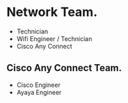 # Network Team.
- Technician
- Wifi Engineer / Technician
- Cisco Any Connect
## Cisco Any Connect Team.
- Cisco Engineer
- Ayaya Engineer
